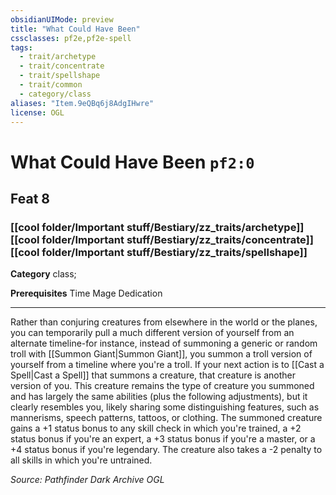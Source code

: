 ```yaml
---
obsidianUIMode: preview
title: "What Could Have Been"
cssclasses: pf2e,pf2e-spell
tags:
  - trait/archetype
  - trait/concentrate
  - trait/spellshape
  - trait/common
  - category/class
aliases: "Item.9eQBq6j8AdgIHwre"
license: OGL
---
```

# What Could Have Been `pf2:0`
## Feat 8
### [[cool folder/Important stuff/Bestiary/zz_traits/archetype]][[cool folder/Important stuff/Bestiary/zz_traits/concentrate]][[cool folder/Important stuff/Bestiary/zz_traits/spellshape]]

**Category** class; 



**Prerequisites** Time Mage Dedication
* * *
Rather than conjuring creatures from elsewhere in the world or the planes, you can temporarily pull a much different version of yourself from an alternate timeline-for instance, instead of summoning a generic or random troll with [[Summon Giant|Summon Giant]], you summon a troll version of yourself from a timeline where you're a troll. If your next action is to [[Cast a Spell|Cast a Spell]] that summons a creature, that creature is another version of you. This creature remains the type of creature you summoned and has largely the same abilities (plus the following adjustments), but it clearly resembles you, likely sharing some distinguishing features, such as mannerisms, speech patterns, tattoos, or clothing. The summoned creature gains a +1 status bonus to any skill check in which you're trained, a +2 status bonus if you're an expert, a +3 status bonus if you're a master, or a +4 status bonus if you're legendary. The creature also takes a -2 penalty to all skills in which you're untrained.

*Source: Pathfinder Dark Archive*
*OGL*